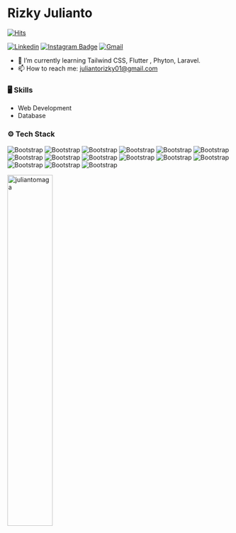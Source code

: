 # Rizky Julianto

[![Hits](https://hits.seeyoufarm.com/api/count/incr/badge.svg?url=https%3A%2F%2Fgithub.com%2Fjuliantomaga%2Fjuliantomaga&count_bg=%2379C83D&title_bg=%23555555&icon=&icon_color=%23E7E7E7&title=Profile+Views&edge_flat=false)](https://hits.seeyoufarm.com)

[![Linkedin](https://img.shields.io/badge/-LinkedIn-blue?style=flat&logo=Linkedin&logoColor=white)](https://www.linkedin.com/in/rizky-julianto-570413309/)
[![Instagram Badge](https://img.shields.io/badge/-Instagram-purple?logo=instagram&logoColor=white&link=https://instagram.com/rzzkyj/)](https://www.instagram.com/rzzkyj)
[![Gmail](https://img.shields.io/badge/-Gmail-c14438?style=flat&logo=Gmail&logoColor=white)](mailto:juliantorizky01@gmail.com)



- 🤔 I’m currently learning Tailwind CSS, Flutter , Phyton, Laravel.
- 📫 How to reach me: juliantorizky01@gmail.com


### 🖥 Skills

- Web Development
- Database 
### ⚙️ Tech Stack

![Bootstrap](https://img.shields.io/badge/-HTML5-05122A?style=flat-square&logo=HTML5&color=464444) ![Bootstrap](https://img.shields.io/badge/-CSS3-05122A?style=flat-square&logo=CSS3&color=464444) ![Bootstrap](https://img.shields.io/badge/-JavaScript-05122A?style=flat-square&logo=JavaScript&color=464444) ![Bootstrap](https://img.shields.io/badge/-Java-05122A?style=flat-square&logo=Java&color=464444) ![Bootstrap](https://img.shields.io/badge/-Kotlin-05122A?style=flat-square&logo=Kotlin&color=464444) ![Bootstrap](https://img.shields.io/badge/-c%23-05122A?style=flat-square&logo=c#&color=464444) ![Bootstrap](https://img.shields.io/badge/-PHP-05122A?style=flat-square&logo=PHP&color=464444) ![Bootstrap](https://img.shields.io/badge/-.Net-05122A?style=flat-square&logo=.Net&color=464444) ![Bootstrap](https://img.shields.io/badge/-Bootstrap-05122A?style=flat-square&logo=Bootstrap&color=464444) ![Bootstrap](https://img.shields.io/badge/-MySQL-05122A?style=flat-square&logo=MySQL&color=464444) ![Bootstrap](https://img.shields.io/badge/-PhpMyAdmin-05122A?style=flat-square&logo=PhpMyAdmin&color=464444) ![Bootstrap](https://img.shields.io/badge/-SQL%20Server-05122A?style=flat-square&logo=SQL-Server&color=464444) ![Bootstrap](https://img.shields.io/badge/-Visual%20Studio%20Code-05122A?style=flat-square&logo=Visual-Studio-Code&color=464444) ![Bootstrap](https://img.shields.io/badge/-Visual%20Studio%20-05122A?style=flat-square&logo=Visual-Studio&color=464444) ![Bootstrap](https://img.shields.io/badge/-Android%20Studio-05122A?style=flat-square&logo=Android-Studio&color=464444)

<div>
  <img width="45%" align="left" src="https://github-readme-stats.vercel.app/api/top-langs?username=juliantomaga&show_icons=true&locale=en&layout=compact" alt="juliantomaga" />
</div>

